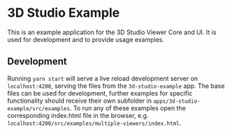 # 3D Studio Example
This is an example application for the 3D Studio Viewer Core and UI. It is used for development and to provide usage examples.

## Development

Running `yarn start` will serve a live reload development server on `localhost:4200`,
serving the files from the `3d-studio-example` app. The base files can be used for development,
further examples for specific functionality should receive their own subfolder in
`apps/3d-studio-example/src/examples`. To run any of these examples open the corresponding
index.html file in the browser, e.g. `localhost:4200/src/examples/multiple-viewers/index.html`.
